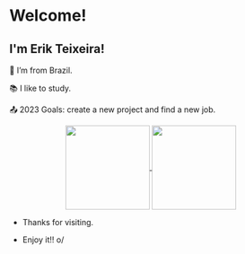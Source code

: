 # Welcome!

 

## I'm Erik Teixeira!

 

:house_with_garden: I’m from Brazil.

:books: I like to study.

:outbox_tray: 2023 Goals: create a new project and find a new job.

 
<p align="center">
<a href="https://github.com/ErikTeixeira/github-readme-stats">
  <img loading="lazy" align="center" height="150" src="https://github-readme-stats.vercel.app/api/top-langs/?username=ErikTeixeira&show_icons=true&layout=compact&theme=dark" />
  <img loading="lazy" align="center" height="150em" src="https://github-readme-stats.vercel.app/api?username=ErikTeixeira&show_icons=true&theme=dark#gh-light-mode-only&count_private=true"/>
</a> 
</p>


- Thanks for visiting.

- Enjoy it!! o/
